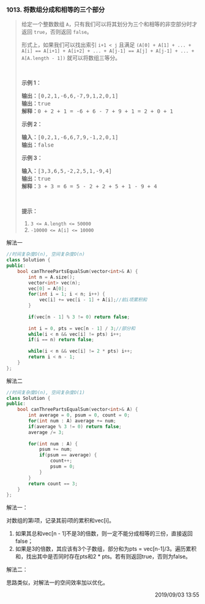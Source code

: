 ### 1013. 将数组分成和相等的三个部分

> <div class="content__2ebE"><p>给定一个整数数组&nbsp;<code>A</code>，只有我们可以将其划分为三个和相等的非空部分时才返回&nbsp;<code>true</code>，否则返回 <code>false</code>。</p>
> 
> <p>形式上，如果我们可以找出索引&nbsp;<code>i+1 &lt; j</code>&nbsp;且满足&nbsp;<code>(A[0] + A[1] + ... + A[i] == A[i+1] + A[i+2] + ... + A[j-1] == A[j] + A[j-1] + ... + A[A.length - 1])</code>&nbsp;就可以将数组三等分。</p>
> 
> <p>&nbsp;</p>
> 
> <p><strong>示例 1：</strong></p>
> 
> <pre><strong>输出：</strong>[0,2,1,-6,6,-7,9,1,2,0,1]
> <strong>输出：</strong>true
> <strong>解释：</strong>0 + 2 + 1 = -6 + 6 - 7 + 9 + 1 = 2 + 0 + 1
> </pre>
> 
> <p><strong>示例 2：</strong></p>
> 
> <pre><strong>输入：</strong>[0,2,1,-6,6,7,9,-1,2,0,1]
> <strong>输出：</strong>false
> </pre>
> 
> <p><strong>示例 3：</strong></p>
> 
> <pre><strong>输入：</strong>[3,3,6,5,-2,2,5,1,-9,4]
> <strong>输出：</strong>true
> <strong>解释：</strong>3 + 3 = 6 = 5 - 2 + 2 + 5 + 1 - 9 + 4
> </pre>
> 
> <p>&nbsp;</p>
> 
> <p><strong>提示：</strong></p>
> 
> <ol>
> 	<li><code>3 &lt;= A.length &lt;= 50000</code></li>
> 	<li><code>-10000 &lt;= A[i] &lt;= 10000</code></li>
> </ol>
> </div>

解法一
```cpp
//时间复杂度O(n), 空间复杂度O(n)
class Solution {
public:
    bool canThreePartsEqualSum(vector<int>& A) {
        int n = A.size();
        vector<int> vec(n);
        vec[0] = A[0];
        for(int i = 1; i < n; i++) {
            vec[i] += vec[i - 1] + A[i];//前i项累积和
        }
        
        if(vec[n - 1] % 3 != 0) return false;
        
        int i = 0, pts = vec[n - 1] / 3;//部分和
        while(i < n && vec[i] != pts) i++;
        if(i == n) return false;
        
        while(i < n && vec[i] != 2 * pts) i++;
        return i < n - 1;
    }
};
```

解法二

```cpp
//时间复杂度O(n), 空间复杂度O(1)
class Solution {
public:
    bool canThreePartsEqualSum(vector<int>& A) {
        int average = 0, psum = 0, count = 0;
        for(int num : A) average += num;
        if(average % 3 != 0) return false;
        average /= 3;
        
        for(int num : A) {
            psum += num;
            if(psum == average) {
                count++;
                psum = 0;
            } 
        }
        return count == 3;
    }
};
```

解法一：

对数组的第i项，记录其前i项的累积和vec[i]。
1. 如果其总和vec[n - 1]不是3的倍数，则一定不能分成相等的三份，直接返回false；
2. 如果是3的倍数，其应该有3个子数组，部分和为pts = vec[n-1]/3。遍历累积和，找出其中是否同时存在pts和2 * pts。若有则返回true，否则为false。

解法二：

思路类似，对解法一的空间效率加以优化。


<div style="text-align: right"> 2019/09/03 13:55 </div>